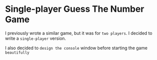 # Single-player Guess The Number Game

I previously wrote a similar game, but it was for `two players`. I decided to write a `single-player` version.

I also decided to `design the console` window before starting the game `beautifully`
